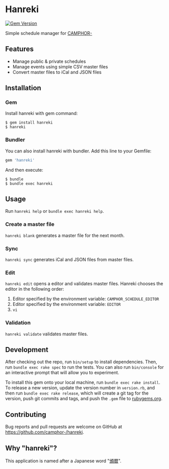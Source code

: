 # Hanreki

[![Gem Version](https://badge.fury.io/rb/hanreki.svg)](https://badge.fury.io/rb/hanreki)

Simple schedule manager for [CAMPHOR-](https://camph.net/)

## Features
- Manage public & private schedules
- Manage events using simple CSV master files
- Convert master files to iCal and JSON files

## Installation
### Gem
Install hanreki with gem command:

    $ gem install hanreki
    $ hanreki

### Bundler
You can also install hanreki with bundler. Add this line to your Gemfile:

```ruby
gem 'hanreki'
```

And then execute:

    $ bundle
    $ bundle exec hanreki

## Usage
Run `hanreki help` or `bundle exec hanreki help`.

### Create a master file
`hanreki blank` generates a master file for the next month.

### Sync
`hanreki sync` generates iCal and JSON files from master files.

### Edit
`hanreki edit` opens a editor and validates master files.
Hanreki chooses the editor in the following order:

1. Editor specified by the environment variable: `CAMPHOR_SCHEDULE_EDITOR`
2. Editor specified by the environment variable: `EDITOR`
3. `vi`

### Validation
`hanreki validate` validates master files.

## Development
After checking out the repo, run `bin/setup` to install dependencies. Then, run `bundle exec rake spec` to run the tests. You can also run `bin/console` for an interactive prompt that will allow you to experiment.

To install this gem onto your local machine, run `bundle exec rake install`. To release a new version, update the version number in `version.rb`, and then run `bundle exec rake release`, which will create a git tag for the version, push git commits and tags, and push the `.gem` file to [rubygems.org](https://rubygems.org).

## Contributing
Bug reports and pull requests are welcome on GitHub at https://github.com/camphor-/hanreki.

## Why "hanreki"?
This application is named after a Japanese word "[頒暦](https://ja.wikipedia.org/wiki/頒暦)".
